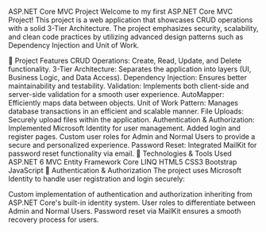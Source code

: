 ASP.NET Core MVC Project
Welcome to my first ASP.NET Core MVC Project! This project is a web application that showcases CRUD operations with a solid 3-Tier Architecture. The project emphasizes security, scalability, and clean code practices by utilizing advanced design patterns such as Dependency Injection and Unit of Work.

🚀 Project Features
CRUD Operations: Create, Read, Update, and Delete functionality.
3-Tier Architecture: Separates the application into layers (UI, Business Logic, and Data Access).
Dependency Injection: Ensures better maintainability and testability.
Validation: Implements both client-side and server-side validation for a smooth user experience.
AutoMapper: Efficiently maps data between objects.
Unit of Work Pattern: Manages database transactions in an efficient and scalable manner.
File Uploads: Securely upload files within the application.
Authentication & Authorization:
Implemented Microsoft Identity for user management.
Added login and register pages.
Custom user roles for Admin and Normal Users to provide a secure and personalized experience.
Password Reset: Integrated MailKit for password reset functionality via email.
🔧 Technologies & Tools Used
ASP.NET 6 MVC
Entity Framework Core
LINQ
HTML5
CSS3
Bootstrap
JavaScript
📧 Authentication & Authorization
The project uses Microsoft Identity to handle user registration and login securely:

Custom implementation of authentication and authorization inheriting from ASP.NET Core's built-in identity system.
User roles to differentiate between Admin and Normal Users.
Password reset via MailKit ensures a smooth recovery process for users.
